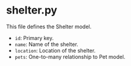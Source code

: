 # shelter.py

This file defines the Shelter model.

- `id`: Primary key.
- `name`: Name of the shelter.
- `location`: Location of the shelter.
- `pets`: One-to-many relationship to Pet model.